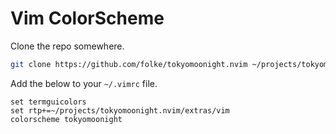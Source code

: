 # Vim ColorScheme

Clone the repo somewhere.

```sh
git clone https://github.com/folke/tokyomoonight.nvim ~/projects/tokyomoonight.nvim
```

Add the below to your `~/.vimrc` file.

```vim
set termguicolors
set rtp+=~/projects/tokyomoonight.nvim/extras/vim
colorscheme tokyomoonight
```
